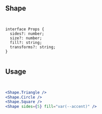 ## Shape

```tsx


interface Props {
  sides?: number;
  size?: number;
  fill?: string;
  transforms?: string;
}


```


## Usage


```jsx


<Shape.Triangle />
<Shape.Circle />
<Shape.Square />
<Shape sides={5} fill="var(--accent)" />


```
